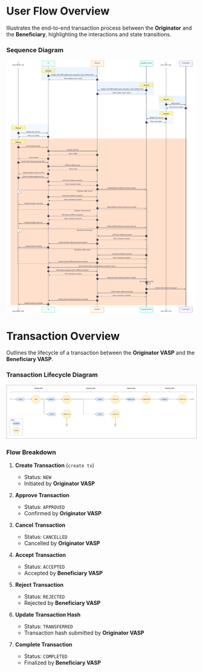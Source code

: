 # User Flow Overview

Illustrates the end-to-end transaction process between the **Originator** and the **Beneficiary**, highlighting the interactions and state transitions.

### Sequence Diagram

[![Transaction Statuses](./images/sequence_diagram.jpg)](./images/sequence_diagram.jpg)

# Transaction Overview

Outlines the lifecycle of a transaction between the **Originator VASP** and the **Beneficiary VASP**.

### Transaction Lifecycle Diagram

[![Transaction Statuses](./images/transaction_status.jpg)](./images/transaction_status.jpg)

### Flow Breakdown

1. **Create Transaction** (`create tx`)
   - Status: `NEW`
   - Initiated by **Originator VASP**

2. **Approve Transaction**
   - Status: `APPROVED`
   - Confirmed by **Originator VASP**

3. **Cancel Transaction**
   - Status: `CANCELLED`
   - Cancelled by **Originator VASP**

4. **Accept Transaction**
   - Status: `ACCEPTED`
   - Accepted by **Beneficiary VASP**

5. **Reject Transaction**
   - Status: `REJECTED`
   - Rejected by **Beneficiary VASP**

6. **Update Transaction Hash**
   - Status: `TRANSFERRED`
   - Transaction hash submitted by **Originator VASP**

7. **Complete Transaction**
   - Status: `COMPLETED`
   - Finalized by **Beneficiary VASP**
